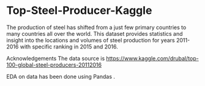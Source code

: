 # Top-Steel-Producer-Kaggle

The production of steel has shifted from a just few primary countries to many countries all over the world. This dataset provides statistics and insight into the locations and volumes of steel production for years 2011-2016 with specific ranking in 2015 and 2016.

Acknowledgements
The data source is https://www.kaggle.com/drubal/top-100-global-steel-producers-20112016

EDA on data has been done using Pandas .
